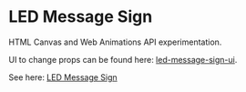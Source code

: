 # LED Message Sign

HTML Canvas and Web Animations API experimentation. 

UI to change props can be found here: [led-message-sign-ui](https://github.com/gunnarbirnir/led-message-sign-ui).

See here: [LED Message Sign](https://master--willowy-tarsier-1357d9.netlify.app/)
